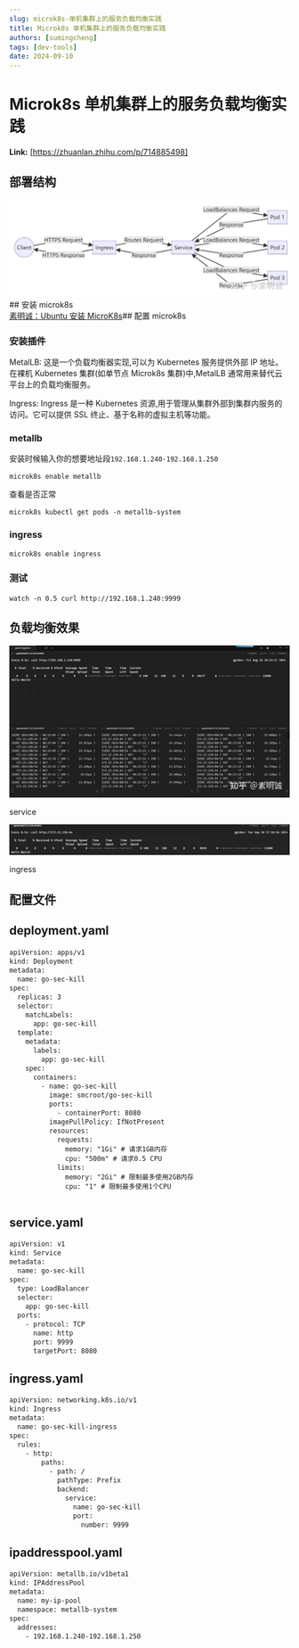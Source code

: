 ```yaml
---
slug: microk8s-单机集群上的服务负载均衡实践
title: Microk8s 单机集群上的服务负载均衡实践
authors: [sumingcheng]
tags: [dev-tools]
date: 2024-09-10
---
```


# Microk8s 单机集群上的服务负载均衡实践



 **Link:** [https://zhuanlan.zhihu.com/p/714885498]

## 部署结构  
![72b99c9f5f751e012cf7d0ab52ffc848](../image/72b99c9f5f751e012cf7d0ab52ffc848.jpg)## 安装 microk8s  
[素明诚：Ubuntu 安装 MicroK8s](https://zhuanlan.zhihu.com/p/714822990)## 配置 microk8s  
### 安装插件  

MetalLB: 这是一个负载均衡器实现,可以为 Kubernetes 服务提供外部 IP 地址。在裸机 Kubernetes 集群(如单节点 Microk8s 集群)中,MetalLB 通常用来替代云平台上的负载均衡服务。

Ingress: Ingress 是一种 Kubernetes 资源,用于管理从集群外部到集群内服务的访问。它可以提供 SSL 终止、基于名称的虚拟主机等功能。

### metallb  

安装时候输入你的想要地址段`192.168.1.240-192.168.1.250`

```
microk8s enable metallb
```

查看是否正常

```
microk8s kubectl get pods -n metallb-system
```
### ingress  
```
microk8s enable ingress
```
### 测试  
```
watch -n 0.5 curl http://192.168.1.240:9999
```
## 负载均衡效果  
![43cf27748d6ed22b09fa13243e449a3e](../image/43cf27748d6ed22b09fa13243e449a3e.jpg)

service

  
  
![ee62e0086785c3531c31f0d1fd6b1c78](../image/ee62e0086785c3531c31f0d1fd6b1c78.jpg)

ingress

  
  
## 配置文件  
## deployment.yaml  
```
apiVersion: apps/v1
kind: Deployment
metadata:
  name: go-sec-kill
spec:
  replicas: 3
  selector:
    matchLabels:
      app: go-sec-kill
  template:
    metadata:
      labels:
        app: go-sec-kill
    spec:
      containers:
        - name: go-sec-kill
          image: smcroot/go-sec-kill
          ports:
            - containerPort: 8080
          imagePullPolicy: IfNotPresent
          resources:
            requests:
              memory: "1Gi" # 请求1GB内存
              cpu: "500m" # 请求0.5 CPU
            limits:
              memory: "2Gi" # 限制最多使用2GB内存
              cpu: "1" # 限制最多使用1个CPU
​
```
## service.yaml  
```
apiVersion: v1
kind: Service
metadata:
  name: go-sec-kill
spec:
  type: LoadBalancer
  selector:
    app: go-sec-kill
  ports:
    - protocol: TCP
      name: http
      port: 9999
      targetPort: 8080
```
## ingress.yaml  
```
apiVersion: networking.k8s.io/v1
kind: Ingress
metadata:
  name: go-sec-kill-ingress
spec:
  rules:
    - http:
        paths:
          - path: /
            pathType: Prefix
            backend:
              service:
                name: go-sec-kill
                port:
                  number: 9999
```
## ipaddresspool.yaml  
```
apiVersion: metallb.io/v1beta1
kind: IPAddressPool
metadata:
  name: my-ip-pool
  namespace: metallb-system
spec:
  addresses:
    - 192.168.1.240-192.168.1.250
```